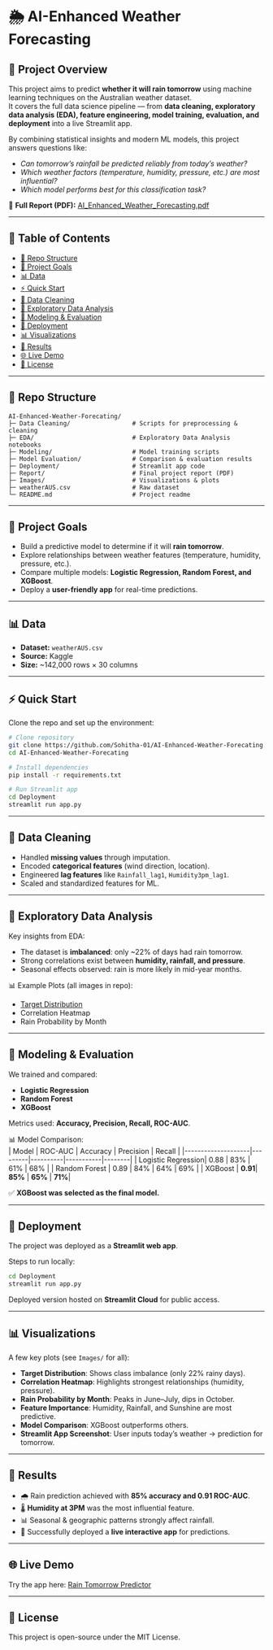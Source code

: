 # 🌦️ AI-Enhanced Weather Forecasting  

## 📝 Project Overview  
This project aims to predict **whether it will rain tomorrow** using machine learning techniques on the Australian weather dataset.  
It covers the full data science pipeline — from **data cleaning, exploratory data analysis (EDA), feature engineering, model training, evaluation, and deployment** into a live Streamlit app.  

By combining statistical insights and modern ML models, this project answers questions like:  
- *Can tomorrow’s rainfall be predicted reliably from today’s weather?*  
- *Which weather factors (temperature, humidity, pressure, etc.) are most influential?*  
- *Which model performs best for this classification task?*  

📄 **Full Report (PDF):** [AI_Enhanced_Weather_Forecasting.pdf](https://github.com/Sohitha-01/AI-Enhanced-Weather-Forecating/blob/c20508bb0b4c36e308f91377518da3dae3512f0b/Report/AI_Enhanced_Weather_Forecasting.pdf)  

---

## 📑 Table of Contents  
- [📂 Repo Structure](#-repo-structure)  
- [🎯 Project Goals](#-project-goals)  
- [📊 Data](#-data)  
- [⚡ Quick Start](#-quick-start)  
- [🧹 Data Cleaning](#-data-cleaning)  
- [🔎 Exploratory Data Analysis](#-exploratory-data-analysis)  
- [🤖 Modeling & Evaluation](#-modeling--evaluation)  
- [🚀 Deployment](#-deployment)  
- [📊 Visualizations](#-visualizations)  
- [📌 Results](#-results)  
- [🌐 Live Demo](#-live-demo)  
- [📜 License](#-license)  

---

## 📂 Repo Structure  
```
AI-Enhanced-Weather-Forecating/
├─ Data Cleaning/                 # Scripts for preprocessing & cleaning
├─ EDA/                           # Exploratory Data Analysis notebooks
├─ Modeling/                      # Model training scripts
├─ Model Evaluation/              # Comparison & evaluation results
├─ Deployment/                    # Streamlit app code
├─ Report/                        # Final project report (PDF)
├─ Images/                        # Visualizations & plots
├─ weatherAUS.csv                 # Raw dataset
└─ README.md                      # Project readme
```

---

## 🎯 Project Goals  
- Build a predictive model to determine if it will **rain tomorrow**.  
- Explore relationships between weather features (temperature, humidity, pressure, etc.).  
- Compare multiple models: **Logistic Regression, Random Forest, and XGBoost**.  
- Deploy a **user-friendly app** for real-time predictions.  

---

## 📊 Data  
- **Dataset:** `weatherAUS.csv`  
- **Source:** Kaggle
- **Size:** ~142,000 rows × 30 columns  

---

## ⚡ Quick Start  

Clone the repo and set up the environment:  
```bash
# Clone repository
git clone https://github.com/Sohitha-01/AI-Enhanced-Weather-Forecating.git
cd AI-Enhanced-Weather-Forecating

# Install dependencies
pip install -r requirements.txt

# Run Streamlit app
cd Deployment
streamlit run app.py
```

---

## 🧹 Data Cleaning  
- Handled **missing values** through imputation.  
- Encoded **categorical features** (wind direction, location).  
- Engineered **lag features** like `Rainfall_lag1`, `Humidity3pm_lag1`.  
- Scaled and standardized features for ML.  

---

## 🔎 Exploratory Data Analysis  
Key insights from EDA:  
- The dataset is **imbalanced**: only ~22% of days had rain tomorrow.  
- Strong correlations exist between **humidity, rainfall, and pressure**.  
- Seasonal effects observed: rain is more likely in mid-year months.  

📊 Example Plots (all images in repo):  
- [Target Distribution](https://github.com/Sohitha-01/AI-Enhanced-Weather-Forecating/tree/bed6f6edbfbf77ce472eb479b7bbfff618392dd9/Images)  
- Correlation Heatmap  
- Rain Probability by Month  

---

## 🤖 Modeling & Evaluation  
We trained and compared:  
- **Logistic Regression**  
- **Random Forest**  
- **XGBoost**  

Metrics used: **Accuracy, Precision, Recall, ROC-AUC**.  

📊 Model Comparison:  
| Model              | ROC-AUC | Accuracy | Precision | Recall |
|--------------------|---------|----------|-----------|--------|
| Logistic Regression| 0.88    | 83%      | 61%       | 68%    |
| Random Forest      | 0.89    | 84%      | 64%       | 69%    |
| XGBoost            | **0.91**| **85%**  | **65%**   | **71%**|  

✅ **XGBoost was selected as the final model.**

---

## 🚀 Deployment  
The project was deployed as a **Streamlit web app**.  

Steps to run locally:  
```bash
cd Deployment
streamlit run app.py
```

Deployed version hosted on **Streamlit Cloud** for public access.  

---

## 📊 Visualizations  
A few key plots (see `Images/` for all):  

- **Target Distribution**: Shows class imbalance (only 22% rainy days).  
- **Correlation Heatmap**: Highlights strongest relationships (humidity, pressure).  
- **Rain Probability by Month**: Peaks in June–July, dips in October.  
- **Feature Importance**: Humidity, Rainfall, and Sunshine are most predictive.  
- **Model Comparison**: XGBoost outperforms others.  
- **Streamlit App Screenshot**: User inputs today’s weather → prediction for tomorrow.  

---

## 📌 Results  
- 🌧️ Rain prediction achieved with **85% accuracy and 0.91 ROC-AUC**.  
- 🌡️ **Humidity at 3PM** was the most influential feature.  
- 📊 Seasonal & geographic patterns strongly affect rainfall.  
- 🚀 Successfully deployed a **live interactive app** for predictions.  

---

## 🌐 Live Demo  
Try the app here: [Rain Tomorrow Predictor](https://rain-tomorrow-predictor.streamlit.app/)  

---

## 📜 License  
This project is open-source under the MIT License.  
